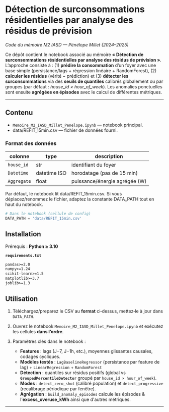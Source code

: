 # Détection de surconsommations résidentielles par analyse des résidus de prévision

*Code du mémoire M2 IASD — Pénélope Millet (2024–2025)*

Ce dépôt contient le notebook associé au mémoire **« Détection de surconsommations résidentielles par analyse des résidus de prévision »**. L’approche consiste à : (1) **prédire la consommation** d’un foyer avec une base simple (persistance/lags + régression linéaire + RandomForest), (2) **calculer les résidus** (vérité − prédiction) et (3) **détecter les surconsommations** via des **seuils de quantiles** calibrés globalement ou par groupes (par défaut : *house\_id × hour\_of\_week*). Les anomalies ponctuelles sont ensuite **agrégées en épisodes** avec le calcul de différentes métriques.

---

## Contenu

* `Memoire_M2_IASD_Millet_Penelope.ipynb` — notebook principal.
* data/REFIT_15min.csv — fichier de données fourni.
  
### Format des données

| colonne     | type         | description                                    |
| ----------- | ------------ | ---------------------------------------------- |
| `house_id`  | str          | identifiant du foyer                           |
| `Datetime`  | datetime ISO | horodatage (pas de 15 min)                     |
| `Aggregate` | float        | puissance/énergie agrégée (W)                  |

Par défaut, le notebook lit data/REFIT_15min.csv. Si vous déplacez/renommez le fichier, adaptez la constante DATA_PATH tout en haut du notebook.

```python
# Dans le notebook (cellule de config)
DATA_PATH = 'data/REFIT_15min.csv'
```

## Installation

Prérequis : **Python ≥ 3.10**


**`requirements.txt`**

```txt
pandas>=2.0
numpy>=1.24
scikit-learn>=1.5
matplotlib>=3.7
joblib>=1.3
```

## Utilisation 

1. Téléchargez/preparez le CSV au **format** ci‑dessus, mettez‑le à jour dans `DATA_PATH`.
2. Ouvrez le notebook `Memoire_M2_IASD_Millet_Penelope.ipynb` et exécutez les cellules **dans l’ordre**.
3. Paramètres clés dans le notebook :

   * **Features** : lags (J−7, J−1h, etc.), moyennes glissantes causales, codages cycliques.
   * **Modèles testés** : `LagBaselineRegressor` (persistance par feature de lag) + `LinearRegression` + `RandomForest`
   * **Détection** : quantiles sur résidus positifs (global vs **`GroupedPercentileDetector`** groupé par `house_id × hour_of_week`).
   * **Modes** : `detect_zero_shot` (calibré population) et `detect_progressive` (recalibrage périodique par fenêtre).
   * **Agrégation** : `build_anomaly_episodes` calcule les épisodes & l’**excess\_overuse\_kWh** ainsi que d'autres métriques.


---

